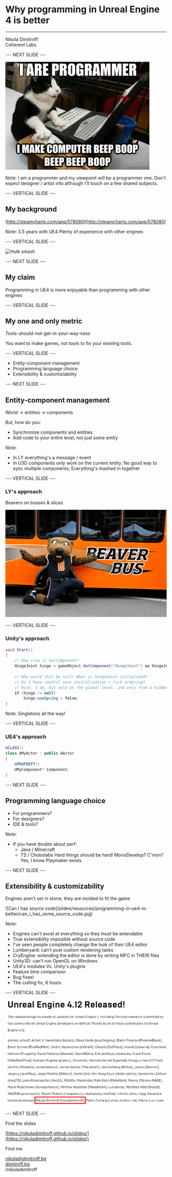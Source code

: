 # Why programming in Unreal Engine 4 is better

---------------------

Nikola Dimitroff
</br>
Coherent Labs
</br>

--- NEXT SLIDE ---

![Cat programmer](slides/resources/programming-in-ue4-is-better/cat_programmer.jpg)

Note:
I am a programmer and my viewpoint will be a programmer one.
Don't expect designer / artist info although I'll touch on a few shared subjects.

--- VERTICAL SLIDE ---

## My background

[http://steamcharts.com/app/578080](http://steamcharts.com/app/578080)

Note:
3.5 years with UE4
Plenty of experience with other engines

--- VERTICAL SLIDE ---

![Hulk smash](slides/resources/programming-in-ue4-is-better/hulk-smash-loki.gif)

--- NEXT SLIDE ---

## My claim

Programming in UE4 is more enjoyable than programming with other engines

--- VERTICAL SLIDE ---

## My one and only metric

Tools-should-not-get-in-your-way-ness

You want to make games, not tools to fix your existing tools.

--- VERTICAL SLIDE ---

* Entity-component management
* Programming language choice
* Extensibility & customiziability

--- NEXT SLIDE ---

## Entity-component management

World -> entities -> components

But, how do you:
* Synchronize components and entities
* Add code to your entire level, not just some entity

Note:
- In LY everything's a message / event
- In U3D components only work on the current entity. No good way to
sync multiple components; Everything's mashed in together

--- VERTICAL SLIDE ---

### LY's approach

Beavers on busses & slices

![Beaver bus](slides/resources/programming-in-ue4-is-better/beaver_bus.jpg)

--- VERTICAL SLIDE ---

### Unity's approach

```c#
void Start()
{
    // How slow is GetComponent?
    HingeJoint hinge = gameObject.GetComponent("HingeJoint") as HingeJoint;

    // Why would this be null? When is HingeJoint initialized?
    // Do I have control over initialization / tick ordering?
    // Hint: I do, but only on the global level, and only from a hidden editor window
    if (hinge != null)
        hinge.useSpring = false;
}
```

Note:
Singletons all the way!

--- VERTICAL SLIDE ---

### UE4's approach

```c#
UCLASS()
class AMyActor : public AActor
{
    UPROPERTY()
    UMyComponent* Component;
}
```

--- NEXT SLIDE ---

## Programming language choice

- For programmers?
- For designers?
- IDE & tools?

Note:

- If you have doubts about perf:
  - Java / Minecraft
  - TS / Chobolabs
Hard things should be hard!
MonoDevelop? C'mon?
Yes, I know Playmaker exists.

--- NEXT SLIDE ---

## Extensibility & customizability

Engines aren't set in stone; they are molded to fit the game

<!-- .element class="fragment" data-fragment-index="0" --> ![Can I haz source code](slides/resources/programming-in-ue4-is-better/can_i_haz_some_source_code.jpg)

Note:

- Engines can't excel at everything so they must be extendable
- True extensibility imposible without source code
- I've seen people completely change the look of their UE4 editor
- Lumberyard: can't post custom rendering tasks
- CryEngine: extending the editor is done by writing MFC in THEIR files
- Unity3D: can't run OpenGL on Windows
- UE4's modules Vs. Unity's plugins
- Feature time comparison
- Bug fixes!
- The culling fix, 6 hours

--- VERTICAL SLIDE ---

![Bug fixes with open code](slides/resources/programming-in-ue4-is-better/ue412_release_notes.png)

--- NEXT SLIDE ---

Find the slides

[https://nikoladimitroff.github.io/slides/](https://nikoladimitroff.github.io/slides/)

Find me

<a href="mailto:nikola@dimitroff.bg"><i class="fa fa-envelope-o"></i> nikola@dimitroff.bg</a>
</br>
<a href="https://dimitroff.bg"><i class="fa fa-rss"></i> dimitroff.bg</a>
</br>
<a href="https://twitter.com/nikoladimitroff"><i class="fa fa-twitter"></i></a>
<a href="https://github.com/nikoladimitroff"><i class="fa fa-github"></i></a>
<a href="https://stackoverflow.com/users/1115693/nikola-dimitroff"><i class="fa fa-stack-overflow"></i></a> /nikoladimitroff
